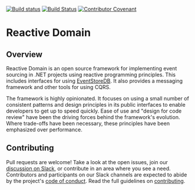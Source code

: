 [![Build status](https://ci.appveyor.com/api/projects/status/oir89k5nyyouqtsm?svg=true)](https://ci.appveyor.com/project/jageall/reactive-domain)
[![Build Status](https://travis-ci.org/linedata/reactive-domain.svg?branch=master)](https://travis-ci.org/linedata/reactive-domain)
[![Contributor Covenant](https://img.shields.io/badge/Contributor%20Covenant-2.1-4baaaa.svg)](code_of_conduct.md)

# Reactive Domain

## Overview

Reactive Domain is an open source framework for implementing event sourcing in .NET projects using reactive programming principles. This includes interfaces for using [EventStoreDB](https://eventstore.com). It also provides a messaging framework and other tools for using CQRS.

The framework is highly opinionated. It focuses on using a small number of consistent patterns and design principles in its public interfaces to enable developers to get up to speed quickly. Ease of use and "design for code review" have been the driving forces behind the framework's evolution. Where trade-offs have been necessary, these principles have been emphasized over performance.

## Contributing

Pull requests are welcome! Take a look at the open issues, join our [discussion on Slack](https://reactivedomain.slack.com), or contribute in an area where you see a need. Contributors and participants on our Slack channels are expected to abide by the project's [code of conduct](CODE_OF_CONDUCT.md). Read the full guidelines on [contributing](CONTRIBUTING.md).